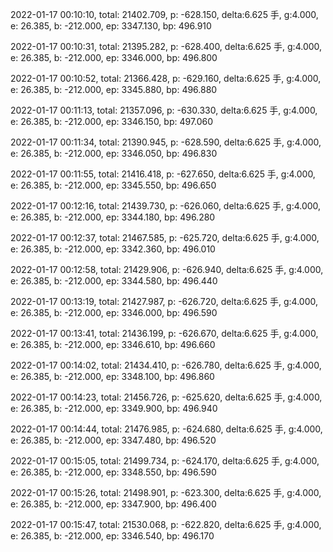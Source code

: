 2022-01-17 00:10:10, total: 21402.709, p: -628.150, delta:6.625 手, g:4.000, e: 26.385, b: -212.000, ep: 3347.130, bp: 496.910

2022-01-17 00:10:31, total: 21395.282, p: -628.400, delta:6.625 手, g:4.000, e: 26.385, b: -212.000, ep: 3346.000, bp: 496.800

2022-01-17 00:10:52, total: 21366.428, p: -629.160, delta:6.625 手, g:4.000, e: 26.385, b: -212.000, ep: 3345.880, bp: 496.880

2022-01-17 00:11:13, total: 21357.096, p: -630.330, delta:6.625 手, g:4.000, e: 26.385, b: -212.000, ep: 3346.150, bp: 497.060

2022-01-17 00:11:34, total: 21390.945, p: -628.590, delta:6.625 手, g:4.000, e: 26.385, b: -212.000, ep: 3346.050, bp: 496.830

2022-01-17 00:11:55, total: 21416.418, p: -627.650, delta:6.625 手, g:4.000, e: 26.385, b: -212.000, ep: 3345.550, bp: 496.650

2022-01-17 00:12:16, total: 21439.730, p: -626.060, delta:6.625 手, g:4.000, e: 26.385, b: -212.000, ep: 3344.180, bp: 496.280

2022-01-17 00:12:37, total: 21467.585, p: -625.720, delta:6.625 手, g:4.000, e: 26.385, b: -212.000, ep: 3342.360, bp: 496.010

2022-01-17 00:12:58, total: 21429.906, p: -626.940, delta:6.625 手, g:4.000, e: 26.385, b: -212.000, ep: 3344.580, bp: 496.440

2022-01-17 00:13:19, total: 21427.987, p: -626.720, delta:6.625 手, g:4.000, e: 26.385, b: -212.000, ep: 3346.000, bp: 496.590

2022-01-17 00:13:41, total: 21436.199, p: -626.670, delta:6.625 手, g:4.000, e: 26.385, b: -212.000, ep: 3346.610, bp: 496.660

2022-01-17 00:14:02, total: 21434.410, p: -626.780, delta:6.625 手, g:4.000, e: 26.385, b: -212.000, ep: 3348.100, bp: 496.860

2022-01-17 00:14:23, total: 21456.726, p: -625.620, delta:6.625 手, g:4.000, e: 26.385, b: -212.000, ep: 3349.900, bp: 496.940

2022-01-17 00:14:44, total: 21476.985, p: -624.680, delta:6.625 手, g:4.000, e: 26.385, b: -212.000, ep: 3347.480, bp: 496.520

2022-01-17 00:15:05, total: 21499.734, p: -624.170, delta:6.625 手, g:4.000, e: 26.385, b: -212.000, ep: 3348.550, bp: 496.590

2022-01-17 00:15:26, total: 21498.901, p: -623.300, delta:6.625 手, g:4.000, e: 26.385, b: -212.000, ep: 3347.900, bp: 496.400

2022-01-17 00:15:47, total: 21530.068, p: -622.820, delta:6.625 手, g:4.000, e: 26.385, b: -212.000, ep: 3346.540, bp: 496.170